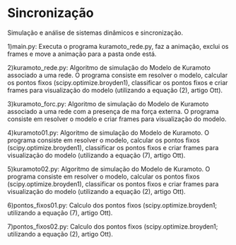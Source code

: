 # Sincronização
Simulação e análise de sistemas dinâmicos e sincronização.

1)main.py: Executa o programa kuramoto_rede.py, faz a animação, exclui os frames e move a animação para a pasta onde está.

2)kuramoto_rede.py: Algoritmo de simulação do Modelo de Kuramoto associado a uma rede. O programa consiste em resolver o modelo, calcular os pontos fixos (scipy.optimize.broyden1), classificar os pontos fixos e criar frames para visualização do modelo (utilizando a equação (2), artigo Ott).

3)kuramoto_forc.py: Algoritmo de simulação do Modelo de Kuramoto associado a uma rede com a presença de ma força externa. O programa consiste em resolver o modelo e criar frames para visualização do modelo.

4)kuramoto01.py: Algoritmo de simulação do Modelo de Kuramoto. O programa consiste em resolver o modelo, calcular os pontos fixos (scipy.optimize.broyden1), classificar os pontos fixos e criar frames para visualização do modelo (utilizando a equação (7), artigo Ott).

5)kuramoto02.py: Algoritmo de simulação do Modelo de Kuramoto. O programa consiste em resolver o modelo, calcular os pontos fixos (scipy.optimize.broyden1), classificar os pontos fixos e criar frames para visualização do modelo (utilizando a equação (2), artigo Ott).

6)pontos_fixos01.py: Calculo dos pontos fixos (scipy.optimize.broyden1; utilizando a equação (7), artigo Ott).

7)pontos_fixos02.py: Calculo dos pontos fixos (scipy.optimize.broyden1; utilizando a equação (2), artigo Ott).
